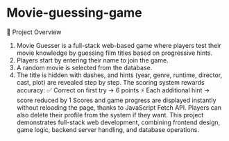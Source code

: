 # Movie-guessing-game
📌 Project Overview
1. Movie Guesser is a full-stack web-based game where players test their movie knowledge by guessing film titles based on progressive hints.
2. Players start by entering their name to join the game.
3. A random movie is selected from the database.
4. The title is hidden with dashes, and hints (year, genre, runtime, director, cast, plot) are revealed step by step.
The scoring system rewards accuracy:
✅ Correct on first try → 6 points
⚡ Each additional hint → score reduced by 1
Scores and game progress are displayed instantly without reloading the page, thanks to JavaScript Fetch API.
Players can also delete their profile from the system if they want.
This project demonstrates full-stack web development, combining frontend design, game logic, backend server handling, and database operations.
